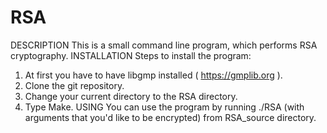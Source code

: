 # RSA
DESCRIPTION
This is a small command line program, which performs  RSA cryptography.
INSTALLATION
Steps to install the program:
 1. At first you have to have libgmp installed ( https://gmplib.org ).
 2. Clone the git repository.
 3. Change your current directory to the RSA directory.
 4. Type Make.
USING
You can use the program by running ./RSA (with arguments that you'd like to be encrypted) from RSA_source directory.
